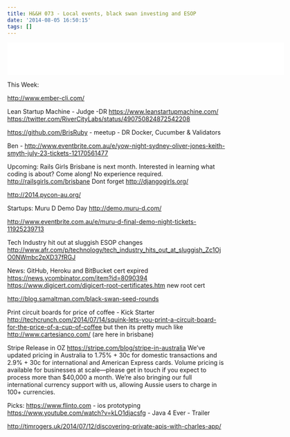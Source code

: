 ```yaml
---
title: H&&H 073 - Local events, black swan investing and ESOP
date: '2014-08-05 16:50:15'
tags: []
---
```


<iframe style="border: none" src="//html5-player.libsyn.com/embed/episode/id/2991379/height/75/width/640/theme/standard/direction/no/autoplay/no/autonext/no/thumbnail/no/preload/no/no_addthis/no/" height="75" width="640" scrolling="no"  allowfullscreen webkitallowfullscreen mozallowfullscreen oallowfullscreen msallowfullscreen></iframe>

<!--more-->
This Week:

http://www.ember-cli.com/

Lean Startup Machine - Judge -DR
https://www.leanstartupmachine.com/
https://twitter.com/RiverCityLabs/status/490750824872542208

https://github.com/BrisRuby - meetup - DR
Docker, Cucumber & Validators

Ben - http://www.eventbrite.com.au/e/yow-night-sydney-oliver-jones-keith-smyth-july-23-tickets-12170561477

Upcoming:
Rails Girls Brisbane is next month. Interested in learning what coding is about? Come along! No experience required. http://railsgirls.com/brisbane  Dont forget http://djangogirls.org/

http://2014.pycon-au.org/

Startups:
Muru D Demo Day
http://demo.muru-d.com/

http://www.eventbrite.com.au/e/muru-d-final-demo-night-tickets-11925239713

Tech Industry hit out at sluggish ESOP changes
http://www.afr.com/p/technology/tech_industry_hits_out_at_sluggish_Zc1OjO0NWmbc2pXD37fRGJ

News:
GitHub, Heroku and BitBucket cert expired
https://news.ycombinator.com/item?id=8090394
https://www.digicert.com/digicert-root-certificates.htm new root cert

http://blog.samaltman.com/black-swan-seed-rounds


Print circuit boards for price of coffee - Kick Starter
http://techcrunch.com/2014/07/14/squink-lets-you-print-a-circuit-board-for-the-price-of-a-cup-of-coffee
but then its pretty much like http://www.cartesianco.com/ (are here in brisbane)

Stripe Release in OZ
https://stripe.com/blog/stripe-in-australia
We’ve updated pricing in Australia to 1.75% + 30c for domestic transactions and 2.9% + 30c for international and American Express cards. Volume pricing is available for businesses at scale—please get in touch if you expect to process more than $40,000 a month. We’re also bringing our full international currency support with us, allowing Aussie users to charge in 100+ currencies.


Picks:
https://www.flinto.com - ios prototyping
https://www.youtube.com/watch?v=kLO1djacsfg - Java 4 Ever - Trailer

http://timrogers.uk/2014/07/12/discovering-private-apis-with-charles-app/


